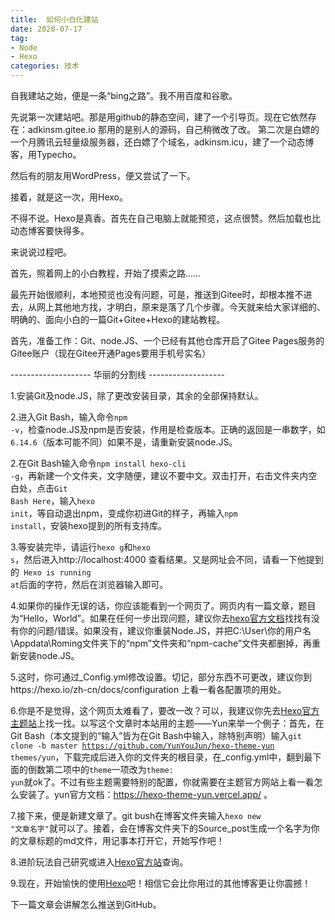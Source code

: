 ```yaml
---
title:  如何小白化建站
date: 2020-07-17
tag: 
- Node
- Hexo
categories: 技术
---
```


自我建站之始，便是一条“bing之路”。我不用百度和谷歌。
<!--more-->
先说第一次建站吧。那是用github的静态空间，建了一个引导页。现在它依然存在：adkinsm.gitee.io 
那用的是别人的源码，自己稍微改了改。
第二次是白嫖的一个月腾讯云轻量级服务器，还白嫖了个域名，adkinsm.icu，建了一个动态博客，用Typecho。

然后有的朋友用WordPress，便又尝试了一下。

接着，就是这一次，用Hexo。

不得不说。Hexo是真香。首先在自己电脑上就能预览，这点很赞。然后加载也比动态博客要快得多。

来说说过程吧。

首先，照着网上的小白教程，开始了摸索之路……

最先开始很顺利，本地预览也没有问题，可是，推送到Gitee时，却根本推不进去，从网上其他地方找，才明白，原来是落了几个步骤。今天就来给大家详细的、明确的、面向小白的一篇Git+Gitee+Hexo的建站教程。

首先，准备工作：Git、node.JS、一个已经有其他仓库开启了Gitee Pages服务的Gitee账户（现在Gitee开通Pages要用手机号实名）

-------------------- 华丽的分割线 -------------------

1.安装Git及node.JS，除了更改安装目录，其余的全部保持默认。

2.进入Git Bash，输入命令<code>npm -v</code>，检查node.JS及npm是否安装，作用是检查版本。正确的返回是一串数字，如<code>6.14.6</code>（版本可能不同）如果不是，请重新安装node.JS。

2.在Git Bash输入命令<code>npm install hexo-cli -g</code>，再新建一个文件夹，文字随便，建议不要中文。双击打开，右击文件夹内空白处，点击<code>Git Bash Here</code>，输入<code>hexo init</code>，等自动退出npm，变成你初进Git的样子，再输入<code>npm install</code>，安装hexo提到的所有支持库。

3.等安装完毕，请运行<code>hexo g</code>和<code>hexo s</code>，然后进入http://localhost:4000 查看结果。又是网址会不同，请看一下他提到的<code> Hexo is running at</code>后面的字符，然后在浏览器输入即可。

4.如果你的操作无误的话，你应该能看到一个网页了。网页内有一篇文章，题目为“Hello，World”。如果在任何一步出现问题，建议你去<a href="https://hexo.io/zh-cn/docs/">hexo官方文档</a>找找有没有你的问题/错误。如果没有，建议你重装Node.JS，并把C:\User\你的用户名\Appdata\Roming文件夹下的“npm”文件夹和“npm-cache”文件夹都删掉，再重新安装node.JS。

5.这时，你可通过_Config.yml修改设置。切记，部分东西不可更改，建议你到https://hexo.io/zh-cn/docs/configuration 上看一看各配置项的用处。

6.你是不是觉得，这个网页太难看了，要改一改？可以，我建议你先去<a href="https://hexo.io/themes/ ">Hexo官方主题站</a>上找一找。以写这个文章时本站用的主题——Yun来举一个例子：首先，在Git Bash（本文提到的“输入”皆为在Git Bash中输入，除特别声明）输入<code>git clone -b master https://github.com/YunYouJun/hexo-theme-yun themes/yun</code>，下载完成后进入你的文件夹的根目录，在_config.yml中，翻到最下面的倒数第二项中的<code>theme</code>一项改为<code>theme: yun</code>就ok了。不过有些主题需要特别的配置，你就需要在主题官方网站上看一看怎么安装了。yun官方文档：https://hexo-theme-yun.vercel.app/ 。

7.接下来，便是新建文章了。git bush在博客文件夹输入<code>hexo new "文章名字"</code>就可以了。接着，会在博客文件夹下的Source\_post生成一个名字为你的文章标题的md文件，用记事本打开它，开始写作吧！

8.进阶玩法自己研究或进入<a href="https://hexo.io">Hexo官方站</a>查询。

9.现在，开始愉快的使用<a href="https://hexo.io">Hexo</a>吧！相信它会比你用过的其他博客更让你震撼！

下一篇文章会讲解怎么推送到GitHub。
